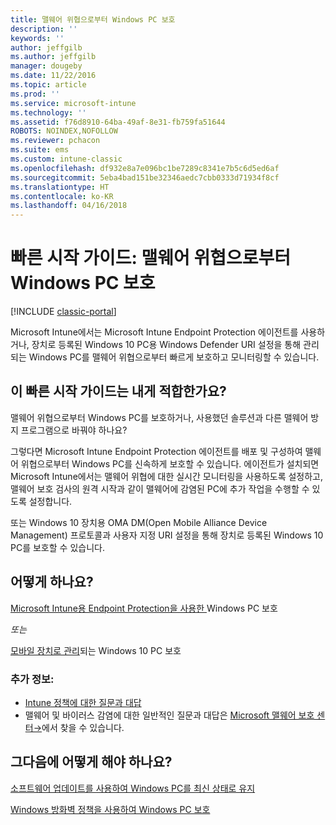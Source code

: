 ```yaml
---
title: 맬웨어 위협으로부터 Windows PC 보호
description: ''
keywords: ''
author: jeffgilb
ms.author: jeffgilb
manager: dougeby
ms.date: 11/22/2016
ms.topic: article
ms.prod: ''
ms.service: microsoft-intune
ms.technology: ''
ms.assetid: f76d8910-64ba-49af-8e31-fb759fa51644
ROBOTS: NOINDEX,NOFOLLOW
ms.reviewer: pchacon
ms.suite: ems
ms.custom: intune-classic
ms.openlocfilehash: df932e8a7e096bc1be7289c8341e7b5c6d5ed6af
ms.sourcegitcommit: 5eba4bad151be32346aedc7cbb0333d71934f8cf
ms.translationtype: HT
ms.contentlocale: ko-KR
ms.lasthandoff: 04/16/2018
---
```

# <a name="quick-start-guide-protect-windows-pcs-against-malware-threats"></a>빠른 시작 가이드: 맬웨어 위협으로부터 Windows PC 보호

[!INCLUDE [classic-portal](../includes/classic-portal.md)]

Microsoft Intune에서는 Microsoft Intune Endpoint Protection 에이전트를 사용하거나, 장치로 등록된 Windows 10 PC용 Windows Defender URI 설정을 통해 관리되는 Windows PC를 맬웨어 위협으로부터 빠르게 보호하고 모니터링할 수 있습니다.

## <a name="is-this-quick-start-guide-right-for-me"></a>이 빠른 시작 가이드는 내게 적합한가요?
맬웨어 위협으로부터 Windows PC를 보호하거나, 사용했던 솔루션과 다른 맬웨어 방지 프로그램으로 바꿔야 하나요?

그렇다면 Microsoft Intune Endpoint Protection 에이전트를 배포 및 구성하여 맬웨어 위협으로부터 Windows PC를 신속하게 보호할 수 있습니다. 에이전트가 설치되면 Microsoft Intune에서는 맬웨어 위협에 대한 실시간 모니터링을 사용하도록 설정하고, 맬웨어 보호 검사의 원격 시작과 같이 맬웨어에 감염된 PC에 추가 작업을 수행할 수 있도록 설정합니다.

또는 Windows 10 장치용 OMA DM(Open Mobile Alliance Device Management) 프로토콜과 사용자 지정 URI 설정을 통해 장치로 등록된 Windows 10 PC를 보호할 수 있습니다.

## <a name="how-do-i-do-it"></a>어떻게 하나요?
[Microsoft Intune용 Endpoint Protection을 사용한 ](/intune-classic/deploy-use/help-secure-windows-pcs-with-endpoint-protection-for-microsoft-intune)Windows PC 보호

*또는*

[모바일 장치로 관리](/intune-classic/deploy-use/windows-10-policy-settings-in-microsoft-intune)되는 Windows 10 PC 보호


### <a name="additional-information"></a>추가 정보:
- [Intune 정책에 대한 질문과 대답](/intune-classic/deploy-use/manage-settings-and-features-on-your-devices-with-microsoft-intune-policies#frequently-asked-questions-about-intune-policies)
- 맬웨어 및 바이러스 감염에 대한 일반적인 질문과 대답은 <a href="https://www.microsoft.com/security/portal/mmpc/" target="_blank"> Microsoft 맬웨어 보호 센터&rarr;</a>에서 찾을 수 있습니다.


## <a name="what-should-i-do-next"></a>그다음에 어떻게 해야 하나요?
[소프트웨어 업데이트를 사용하여 Windows PC를 최신 상태로 유지](/intune-classic/deploy-use/keep-windows-pcs-up-to-date-with-software-updates-in-microsoft-intune)

[Windows 방화벽 정책을 사용하여 Windows PC 보호](/intune-classic/deploy-use/help-protect-windows-pcs-using-windows-firewall-policies-in-microsoft-intune)
